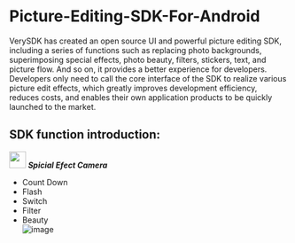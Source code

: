 # Picture-Editing-SDK-For-Android
VerySDK has created an open source UI and powerful picture editing SDK, including a series of functions such as replacing photo backgrounds, superimposing special effects,
photo beauty, filters, stickers, text, and picture flow. And so on, it provides a better experience for developers.
Developers only need to call the core interface of the SDK to realize various picture edit effects, which greatly improves development efficiency,
reduces costs, and enables their own application products to be quickly launched to the market.
## SDK function introduction:
<img src="http://verysdk.com/static/icon/icon/icon-m1.png" width="30" height="30"></img>
 ***Spicial Efect Camera***
  * Count Down
  * Flash
  * Switch
  * Filter
  * Beauty            
 ![image](http://verysdk.com/static/picture_edit/1-1.jpg)
